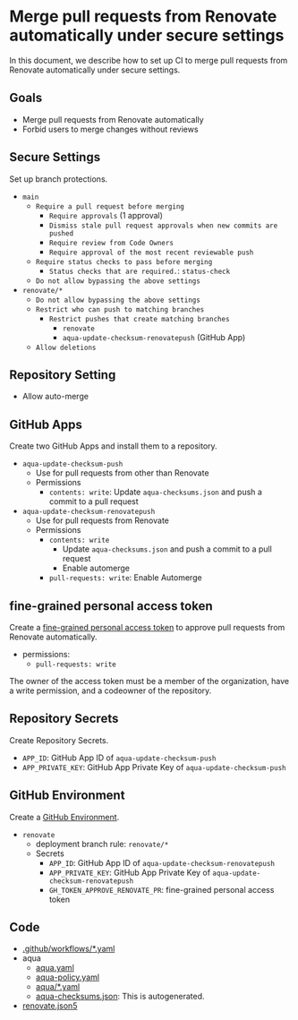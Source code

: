# Merge pull requests from Renovate automatically under secure settings

In this document, we describe how to set up CI to merge pull requests from Renovate automatically under secure settings.

## Goals

- Merge pull requests from Renovate automatically
- Forbid users to merge changes without reviews

## Secure Settings

Set up branch protections.

- `main`
  - `Require a pull request before merging`
    - `Require approvals` (1 approval)
    - `Dismiss stale pull request approvals when new commits are pushed`
    - `Require review from Code Owners`
    - `Require approval of the most recent reviewable push`
  - `Require status checks to pass before merging`
    - `Status checks that are required.`: `status-check`
  - `Do not allow bypassing the above settings`
- `renovate/*` 
  - `Do not allow bypassing the above settings`
  - `Restrict who can push to matching branches`
    - `Restrict pushes that create matching branches`
      - `renovate`
      - `aqua-update-checksum-renovatepush` (GitHub App)
  - `Allow deletions`

## Repository Setting

- Allow auto-merge

## GitHub Apps

Create two GitHub Apps and install them to a repository.

- `aqua-update-checksum-push`
  - Use for pull requests from other than Renovate
  - Permissions
    - `contents: write`: Update `aqua-checksums.json` and push a commit to a pull request
- `aqua-update-checksum-renovatepush`
  - Use for pull requests from Renovate
  - Permissions
    - `contents: write`
      - Update `aqua-checksums.json` and push a commit to a pull request
      - Enable automerge
    - `pull-requests: write`: Enable Automerge

## fine-grained personal access token

Create a [fine-grained personal access token](https://github.blog/2022-10-18-introducing-fine-grained-personal-access-tokens-for-github/) to approve pull requests from Renovate automatically.

- permissions:
  - `pull-requests: write`

The owner of the access token must be a member of the organization, have a write permission, and a codeowner of the repository.

## Repository Secrets

Create Repository Secrets.

- `APP_ID`: GitHub App ID of `aqua-update-checksum-push`
- `APP_PRIVATE_KEY`: GitHub App Private Key of `aqua-update-checksum-push`

## GitHub Environment

Create a [GitHub Environment](https://docs.github.com/en/actions/deployment/targeting-different-environments/using-environments-for-deployment).

- `renovate`
  - deployment branch rule: `renovate/*`
  - Secrets
    - `APP_ID`: GitHub App ID of `aqua-update-checksum-renovatepush`
    - `APP_PRIVATE_KEY`: GitHub App Private Key of `aqua-update-checksum-renovatepush`
    - `GH_TOKEN_APPROVE_RENOVATE_PR`: fine-grained personal access token

## Code

- [.github/workflows/*.yaml](.github/workflows)
- aqua
  - [aqua.yaml](aqua.yaml)
  - [aqua-policy.yaml](aqua-policy.yaml)
  - [aqua/*.yaml](aqua)
  - [aqua-checksums.json](aqua-checksums.json): This is autogenerated.
- [renovate.json5](renovate.json5)
